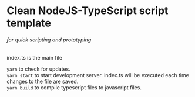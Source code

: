 # Clean NodeJS-TypeScript script template
###### for quick scripting and prototyping

index.ts is the main file

`yarn` to check for updates.  
`yarn start` to start development server. index.ts will be executed each time changes to the file are saved.  
`yarn build` to compile typescript files to javascript files.